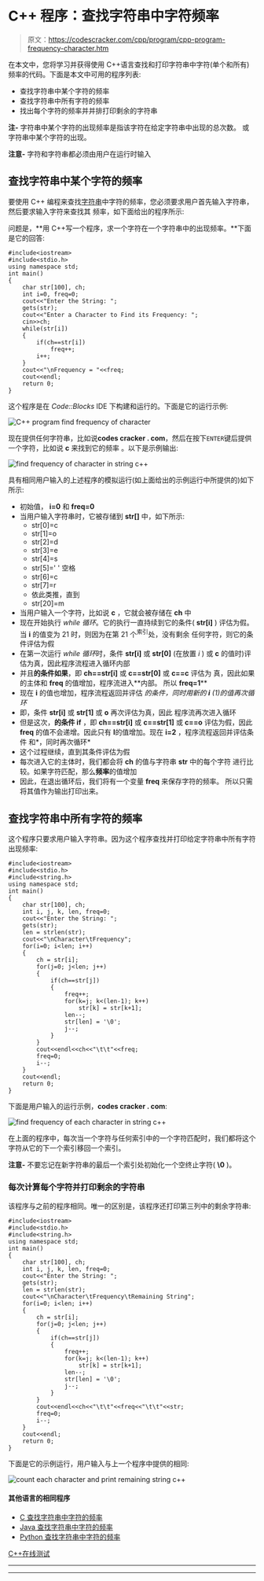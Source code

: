# C++ 程序：查找字符串中字符频率

> 原文：<https://codescracker.com/cpp/program/cpp-program-frequency-character.htm>

在本文中，您将学习并获得使用 C++语言查找和打印字符串中字符(单个和所有)频率的代码。下面是本文中可用的程序列表:

*   查找字符串中某个字符的频率
*   查找字符串中所有字符的频率
*   找出每个字符的频率并并排打印剩余的字符串

**注-** 字符串中某个字符的出现频率是指该字符在给定字符串中出现的总次数。 或字符串中某个字符的出现。

**注意-** 字符和字符串都必须由用户在运行时输入

## 查找字符串中某个字符的频率

要使用 C++ 编程来查找[字符串](/cpp/cpp-strings.htm)中字符的频率，您必须要求用户首先输入字符串，然后要求输入字符来查找其 频率，如下面给出的程序所示:

问题是，**用 C++写一个程序，求一个字符在一个字符串中的出现频率。**下面是它的回答:

```
#include<iostream>
#include<stdio.h>
using namespace std;
int main()
{
    char str[100], ch;
    int i=0, freq=0;
    cout<<"Enter the String: ";
    gets(str);
    cout<<"Enter a Character to Find its Frequency: ";
    cin>>ch;
    while(str[i])
    {
        if(ch==str[i])
            freq++;
        i++;
    }
    cout<<"\nFrequency = "<<freq;
    cout<<endl;
    return 0;
}
```

这个程序是在 *Code::Blocks* IDE 下构建和运行的。下面是它的运行示例:

![C++ program find frequency of character](img/63c926999b99920f9d1c6e1fde542e82.png)

现在提供任何字符串，比如说**codes cracker . com**，然后在按下`ENTER`键后提供一个字符，比如说 **c** 来找到它的频率 。以下是示例输出:

![find frequency of character in string c++](img/eaf3c172812bee43aed775b69037433d.png)

具有相同用户输入的上述程序的模拟运行(如上面给出的示例运行中所提供的)如下所示:

*   初始值， **i=0** 和 **freq=0**
*   当用户输入字符串时，它被存储到 **str[]** 中，如下所示:
    *   str[0]=c
    *   str[1]=o
    *   str[2]=d
    *   str[3]=e
    *   str[4]=s
    *   str[5]=' '
        空格
    *   str[6]=c
    *   str[7]=r
    *   依此类推，直到
    *   str[20]=m
*   当用户输入一个字符，比如说 **c** ，它就会被存储在 **ch** 中
*   现在开始执行 *while 循环*。它的执行一直持续到它的条件( **str[i]** ) 评估为假。当 **i** 的值变为 21 时，则因为在第 21 个<sup>索引</sup>处，没有剩余 任何字符，则它的条件评估为假
*   在第一次运行 *while 循环*时，条件 **str[i]** 或 **str[0]** (在放置 *i* ) 或 **c** 的值时)评估为真，因此程序流程进入循环内部
*   并且**的条件如果**，即 **ch==str[i]** 或 **c==str[0]** 或 **c==c** 评估为 真，因此如果的主体和 **freq** 的值增加，程序流进入**内部。 所以 **freq=1****
*   现在 **i** 的值也增加，程序流程返回并评估 *的条件，同时用新的 **i** (1)的值再次循环*
*   即，条件 **str[i]** 或 **str[1]** 或 **o** 再次评估为真，因此 程序流再次进入循环
*   但是这次，**的条件 if** ，即 **ch==str[i]** 或 **c==str[1]** 或 **c==o** 评估为假，因此 **freq** 的值不会递增。因此只有 **I**的值增加。现在 **i=2** ，程序流程返回并评估条件 和*，同时再次循环*
*   这个过程继续，直到其条件评估为假
*   每次进入它的主体时，我们都会将 **ch** 的值与字符串 **str** 中的每个字符 进行比较。如果字符匹配，那么**频率**的值增加
*   因此，在退出循环后，我们将有一个变量 **freq** 来保存字符的频率。 所以只需将其值作为输出打印出来。

## 查找字符串中所有字符的频率

这个程序只要求用户输入字符串。因为这个程序查找并打印给定字符串中所有字符出现频率:

```
#include<iostream>
#include<stdio.h>
#include<string.h>
using namespace std;
int main()
{
    char str[100], ch;
    int i, j, k, len, freq=0;
    cout<<"Enter the String: ";
    gets(str);
    len = strlen(str);
    cout<<"\nCharacter\tFrequency";
    for(i=0; i<len; i++)
    {
        ch = str[i];
        for(j=0; j<len; j++)
        {
            if(ch==str[j])
            {
                freq++;
                for(k=j; k<(len-1); k++)
                    str[k] = str[k+1];
                len--;
                str[len] = '\0';
                j--;
            }
        }
        cout<<endl<<ch<<"\t\t"<<freq;
        freq=0;
        i--;
    }
    cout<<endl;
	return 0;
}
```

下面是用户输入的运行示例，**codes cracker . com**:

![find frequency of each character in string c++](img/11b1a0e62ce409d9e36a21f9475fa970.png)

在上面的程序中，每次当一个字符与任何索引中的一个字符匹配时，我们都将这个字符从它的下一个索引移回一个索引。

**注意-** 不要忘记在新字符串的最后一个索引处初始化一个空终止字符( **\0** )。

### 每次计算每个字符并打印剩余的字符串

该程序与之前的程序相同。唯一的区别是，该程序还打印第三列中的剩余字符串:

```
#include<iostream>
#include<stdio.h>
#include<string.h>
using namespace std;
int main()
{
    char str[100], ch;
    int i, j, k, len, freq=0;
    cout<<"Enter the String: ";
    gets(str);
    len = strlen(str);
    cout<<"\nCharacter\tFrequency\tRemaining String";
    for(i=0; i<len; i++)
    {
        ch = str[i];
        for(j=0; j<len; j++)
        {
            if(ch==str[j])
            {
                freq++;
                for(k=j; k<(len-1); k++)
                    str[k] = str[k+1];
                len--;
                str[len] = '\0';
                j--;
            }
        }
        cout<<endl<<ch<<"\t\t"<<freq<<"\t\t"<<str;
        freq=0;
        i--;
    }
    cout<<endl;
	return 0;
}
```

下面是它的示例运行，用户输入与上一个程序中提供的相同:

![count each character and print remaining string c++](img/0fa1d08a084a701e4b74c7778795f823.png)

#### 其他语言的相同程序

*   [C 查找字符串中字符的频率](/c/program/c-program-frequency-character.htm)
*   [Java 查找字符串中字符的频率](/java/program/java-program-find-frequency-of-character.htm)
*   [Python 查找字符串中字符的频率](/python/program/python-program-count-character-in-string.htm)

[C++在线测试](/exam/showtest.php?subid=3)

* * *

* * *